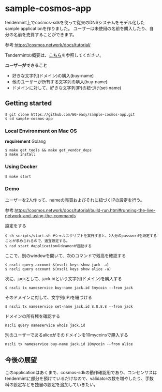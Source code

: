 # sample-cosmos-app
tendermint上でcosmos-sdkを使って従来のDNSシステムをモデル化したsample applicationを作りました。
ユーザーは未使用の名前を購入したり、自分の名前を売買することができます。

参考:https://cosmos.network/docs/tutorial/

Tendermintの概要は、[こちら](./docs/tendermint-overview.md)を参照してください。

**ユーザーができること**
- 好きな文字列(ドメイン)の購入(buy-name)
- 他のユーザーが所有する文字列の購入(buy-name)
- ドメインに対して、好きな文字列(IP)の紐づけ(set-name)

## Getting started
```
$ git clone https://github.com/EG-easy/sample-cosmos-app.git
$ cd sample-cosmos-app
```

### Local Environment on Mac OS
**requirement**
Golang 

```
$ make get_tools && make get_vendor_deps
$ make install
```

### Using Docker
```
$ make start
```

### Demo
ユーザーを2人作って、nameの売買およびそれに紐づくIPの設定を行う。

参考:https://cosmos.network/docs/tutorial/build-run.html#running-the-live-network-and-using-the-commands


設定をする
```
$ sh scripts/start.sh #シェルスクリプトを実行すると、2人分のpasswordを設定することが求められるので、適宜設定する。
$ nsd start #applicationのdeamonが起動する
```

ここで、別のwindowを開いて、次のコマンドで残高を確認する
```
$ nscli query account $(nscli keys show jack -a) 
$ nscli query account $(nscli keys show alice -a)
```
次に、jackとして、jack.idという文字列(ドメイン)を購入する
```
$ nscli tx nameservice buy-name jack.id 5mycoin --from jack
```

そのドメインに対して、文字列(IP)を紐づける
```
$ nscli tx nameservice set-name jack.id 8.8.8.8 --from jack 
```

ドメインの所有権を確認する
```
nscli query nameservice whois jack.id
```

別のユーザーであるaliceがそのドメインを10mycoinsで購入する
```
nscli tx nameservice buy-name jack.id 10mycoin --from alice 
```


## 今後の展望
このapplicationはあくまで、cosmos-sdkの動作確認用であり、コンセンサスはtendermintに部分を預けているだけなので、validatorの数を増やしたり、手数料の設定などを独自の設定を追加していきたい。
